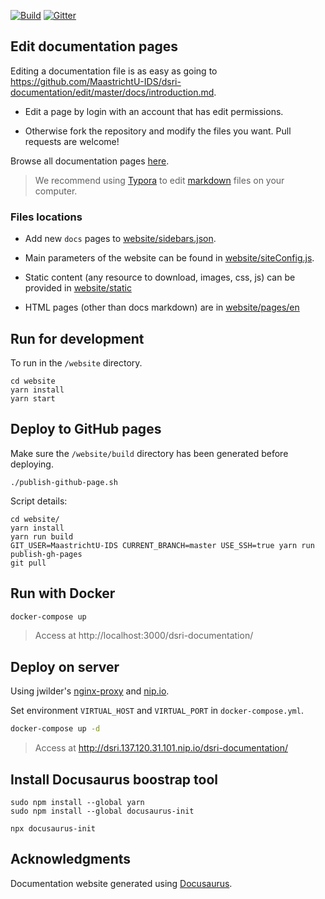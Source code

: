[![Build](https://github.com/MaastrichtU-IDS/dsri-documentation/workflows/Publish%20to%20GitHub%20Pages/badge.svg)](https://github.com/MaastrichtU-IDS/dsri-documentation/actions?query=workflow%3A%22Publish+to+GitHub+Pages%22) [![Gitter](https://badges.gitter.im/um-dsri/community.svg)](https://gitter.im/um-dsri/community?utm_source=badge&utm_medium=badge&utm_campaign=pr-badge)

## Edit documentation pages

Editing a documentation file is as easy as going to https://github.com/MaastrichtU-IDS/dsri-documentation/edit/master/docs/introduction.md.

* Edit a page by login with an account that has edit permissions.

* Otherwise fork the repository and modify the files you want. Pull requests are welcome!

Browse all documentation pages [here](https://github.com/MaastrichtU-IDS/dsri-documentation/tree/master/docs).

> We recommend using [Typora](https://typora.io/) to edit [markdown](https://github.com/adam-p/markdown-here/wiki/Markdown-Cheatsheet) files on your computer.

### Files locations

- Add new `docs` pages to [website/sidebars.json](https://github.com/MaastrichtU-IDS/d2s-documentation/blob/master/website/sidebars.json).

- Main parameters of the website can be found in [website/siteConfig.js](https://github.com/MaastrichtU-IDS/d2s-documentation/blob/master/website/siteConfig.js).

- Static content (any resource to download, images, css, js) can be provided in [website/static](https://github.com/MaastrichtU-IDS/d2s-documentation/tree/master/website/static)
- HTML pages (other than docs markdown) are in [website/pages/en](https://github.com/MaastrichtU-IDS/d2s-documentation/tree/master/website/pages/en)

## Run for development

To run in the `/website` directory.

```shell
cd website
yarn install
yarn start
```

## Deploy to GitHub pages

Make sure the `/website/build` directory has been generated before deploying.

```shell
./publish-github-page.sh
```

Script details:

```shell
cd website/
yarn install
yarn run build
GIT_USER=MaastrichtU-IDS CURRENT_BRANCH=master USE_SSH=true yarn run publish-gh-pages
git pull
```

## Run with Docker

```bash
docker-compose up
```

> Access at http://localhost:3000/dsri-documentation/

## Deploy on server

Using jwilder's [nginx-proxy](https://github.com/jwilder/nginx-proxy) and [nip.io](https://nip.io/).

Set environment `VIRTUAL_HOST` and `VIRTUAL_PORT` in `docker-compose.yml`.

```bash
docker-compose up -d
```

> Access at http://dsri.137.120.31.101.nip.io/dsri-documentation/

## Install Docusaurus boostrap tool

```shell
sudo npm install --global yarn
sudo npm install --global docusaurus-init

npx docusaurus-init
```

## Acknowledgments

Documentation website generated using [Docusaurus](https://docusaurus.io/).